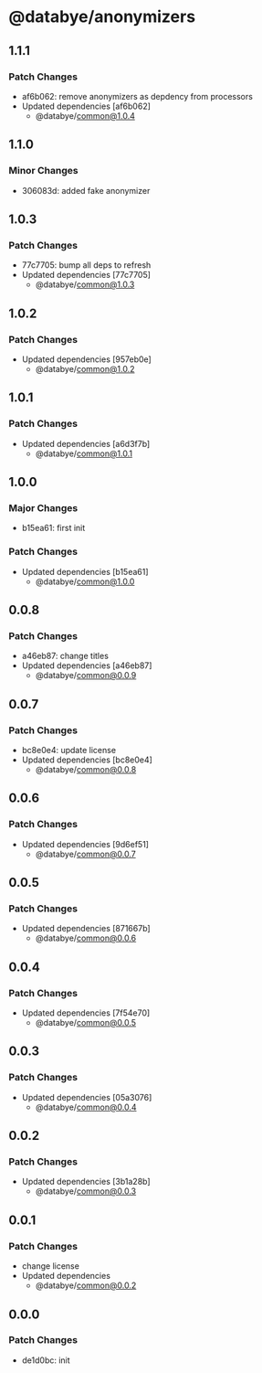 # @databye/anonymizers

## 1.1.1

### Patch Changes

- af6b062: remove anonymizers as depdency from processors
- Updated dependencies [af6b062]
  - @databye/common@1.0.4

## 1.1.0

### Minor Changes

- 306083d: added fake anonymizer

## 1.0.3

### Patch Changes

- 77c7705: bump all deps to refresh
- Updated dependencies [77c7705]
  - @databye/common@1.0.3

## 1.0.2

### Patch Changes

- Updated dependencies [957eb0e]
  - @databye/common@1.0.2

## 1.0.1

### Patch Changes

- Updated dependencies [a6d3f7b]
  - @databye/common@1.0.1

## 1.0.0

### Major Changes

- b15ea61: first init

### Patch Changes

- Updated dependencies [b15ea61]
  - @databye/common@1.0.0

## 0.0.8

### Patch Changes

- a46eb87: change titles
- Updated dependencies [a46eb87]
  - @databye/common@0.0.9

## 0.0.7

### Patch Changes

- bc8e0e4: update license
- Updated dependencies [bc8e0e4]
  - @databye/common@0.0.8

## 0.0.6

### Patch Changes

- Updated dependencies [9d6ef51]
  - @databye/common@0.0.7

## 0.0.5

### Patch Changes

- Updated dependencies [871667b]
  - @databye/common@0.0.6

## 0.0.4

### Patch Changes

- Updated dependencies [7f54e70]
  - @databye/common@0.0.5

## 0.0.3

### Patch Changes

- Updated dependencies [05a3076]
  - @databye/common@0.0.4

## 0.0.2

### Patch Changes

- Updated dependencies [3b1a28b]
  - @databye/common@0.0.3

## 0.0.1

### Patch Changes

- change license
- Updated dependencies
  - @databye/common@0.0.2

## 0.0.0

### Patch Changes

- de1d0bc: init
